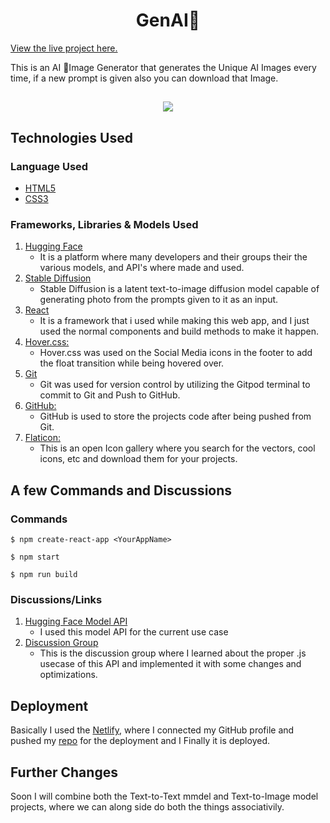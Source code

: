 <h1 align="center">GenAI🤖</h1>

[View the live project here.](https://genai.netlify.app) <br/>

This is an AI 🤖Image Generator that generates the Unique AI Images every time, if a new prompt is given also you can  download that Image.

<h2 align="center"><img src="https://i.ibb.co/5YGDHS2/genai.jpeg"></h2>

## Technologies Used

### Language Used

-   [HTML5](https://en.wikipedia.org/wiki/HTML5)
-   [CSS3](https://en.wikipedia.org/wiki/Cascading_Style_Sheets)

### Frameworks, Libraries & Models Used

1. [Hugging Face](https://huggingface.co/)
    - It is a platform where many developers and their groups their the various models, and API's where made and used.
1. [Stable Diffusion](https://stablediffusionweb.com)
    - Stable Diffusion is a latent text-to-image diffusion model capable of generating photo from the prompts given to it as an input.
1. [React](https://react.dev)
    - It is a framework that i used while making this web app, and I just used the normal components and build methods to make it happen.
3. [Hover.css:](https://ianlunn.github.io/Hover/)
    - Hover.css was used on the Social Media icons in the footer to add the float transition while being hovered over.
4. [Git](https://git-scm.com/)
    - Git was used for version control by utilizing the Gitpod terminal to commit to Git and Push to GitHub.
5. [GitHub:](https://github.com/)
    - GitHub is used to store the projects code after being pushed from Git.
6. [Flaticon:](https://www.flaticon.com)
    - This is an open Icon gallery where you search for the vectors, cool icons, etc and download them for your projects.

## A few Commands and Discussions

### Commands

```
$ npm create-react-app <YourAppName>
```
```
$ npm start
```
```
$ npm run build
```

### Discussions/Links

1. [Hugging Face Model API](https://huggingface.co/runwayml/stable-diffusion-v1-5)
    - I used this model API for the current use case
2. [Discussion Group](https://huggingface.co/runwayml/stable-diffusion-v1-5/discussions/82)
    - This is the discussion group where I learned about the proper .js usecase of this API and implemented it with some changes and optimizations.


## Deployment

Basically I used the [Netlify](https://www.netlify.com), where I connected my GitHub profile and pushed my [repo](https://github.com/rahul-bhatt43/GenAI) for the deployment and I Finally it is deployed. <br/>

## Further Changes

Soon I will combine both the Text-to-Text mmdel and Text-to-Image model projects, where we can along side do both the things associativily.
